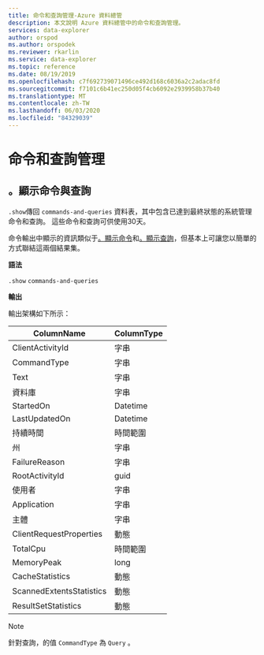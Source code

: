 ```yaml
---
title: 命令和查詢管理-Azure 資料總管
description: 本文說明 Azure 資料總管中的命令和查詢管理。
services: data-explorer
author: orspod
ms.author: orspodek
ms.reviewer: rkarlin
ms.service: data-explorer
ms.topic: reference
ms.date: 08/19/2019
ms.openlocfilehash: c7f692739071496ce492d168c6036a2c2adac8fd
ms.sourcegitcommit: f7101c6b41ec250d05f4cb6092e2939958b37b40
ms.translationtype: MT
ms.contentlocale: zh-TW
ms.lasthandoff: 06/03/2020
ms.locfileid: "84329039"
---
```

# <a name="commands-and-queries-management"></a>命令和查詢管理

## <a name="show-commands-and-queries"></a>。顯示命令與查詢 

`.show`傳回 `commands-and-queries` 資料表，其中包含已達到最終狀態的系統管理命令和查詢。 這些命令和查詢可供使用30天。

命令輸出中顯示的資訊類似于[。顯示命令](commands.md)和[。顯示查詢](queries.md)，但基本上可讓您以簡單的方式聯結這兩個結果集。

**語法**

`.show` `commands-and-queries`
 
**輸出**
 
輸出架構如下所示：

| ColumnName               | ColumnType |
|--------------------------|------------|
| ClientActivityId         | 字串     |
| CommandType              | 字串     |
| Text                     | 字串     |
| 資料庫                 | 字串     |
| StartedOn                | Datetime   |
| LastUpdatedOn            | Datetime   |
| 持續時間                 | 時間範圍   |
| 州                    | 字串     |
| FailureReason            | 字串     |
| RootActivityId           | guid       |
| 使用者                     | 字串     |
| Application              | 字串     |
| 主體                | 字串     |
| ClientRequestProperties  | 動態    |
| TotalCpu                 | 時間範圍   |
| MemoryPeak               | long       |
| CacheStatistics          | 動態    |
| ScannedExtentsStatistics | 動態    |
| ResultSetStatistics      | 動態    |

> [!NOTE]
> 針對查詢，的值 `CommandType` 為 `Query` 。
